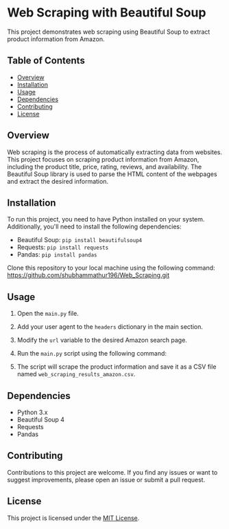 
# Web Scraping with Beautiful Soup

This project demonstrates web scraping using Beautiful Soup to extract product information from Amazon.

## Table of Contents
- [Overview](#overview)
- [Installation](#installation)
- [Usage](#usage)
- [Dependencies](#dependencies)
- [Contributing](#contributing)
- [License](#license)

## Overview
Web scraping is the process of automatically extracting data from websites. This project focuses on scraping product information from Amazon, including the product title, price, rating, reviews, and availability. The Beautiful Soup library is used to parse the HTML content of the webpages and extract the desired information.

## Installation
To run this project, you need to have Python installed on your system. Additionally, you'll need to install the following dependencies:

- Beautiful Soup: `pip install beautifulsoup4`
- Requests: `pip install requests`
- Pandas: `pip install pandas`

Clone this repository to your local machine using the following command:
https://github.com/shubhammathur196/Web_Scraping.git


## Usage
1. Open the `main.py` file.
2. Add your user agent to the `headers` dictionary in the main section.
3. Modify the `url` variable to the desired Amazon search page.
4. Run the `main.py` script using the following command:



5. The script will scrape the product information and save it as a CSV file named `web_scraping_results_amazon.csv`.

## Dependencies
- Python 3.x
- Beautiful Soup 4
- Requests
- Pandas

## Contributing
Contributions to this project are welcome. If you find any issues or want to suggest improvements, please open an issue or submit a pull request.

## License
This project is licensed under the [MIT License](LICENSE).
